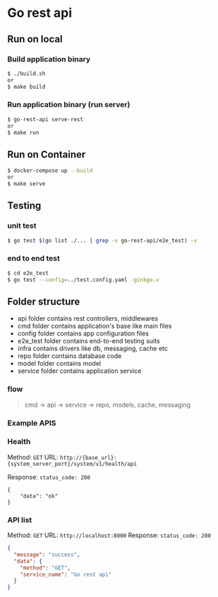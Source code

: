 # Go rest api

## Run on local
### Build application binary
```bash
$ ./build.sh
or
$ make build
```


### Run application binary (run server)
```bash
$ go-rest-api serve-rest
or
$ make run
```

## Run on Container
```bash
$ docker-compose up --build
or
$ make serve
```

## Testing
### unit test
```bash
$ go test $(go list ./... | grep -v go-rest-api/e2e_test) -v
```
### end to end test
```bash
$ cd e2e_test
$ go test --config=../test.config.yaml -ginkgo.v
```

## Folder structure

* api folder contains rest controllers, middlewares
* cmd folder contains application's base like main files
* config folder contains app configuration files
* e2e_test folder contains end-to-end testing suits
* infra contains drivers like db, messaging, cache etc
* repo folder contains database code
* model folder contains model
* service folder contains application service

### flow
> cmd -> api -> service -> repo, models, cache, messaging


### Example APIS

### Health 

Method: `GET`
URL: `http://{base_url}:{system_server_port}/system/v1/health/api`

Response:
```status_code: 200```
```json=
{
    "data": "ok"
}
```

### API list
Method: `GET` URL: `http://localhost:8000`
Response: ```status_code: 200```
```json
{
  "message": "success",
  "data": {
    "method": "GET",
    "service_name": "Go rest api"
  }
}

```